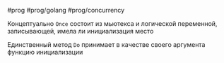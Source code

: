 #prog #prog/golang #prog/concurrency 

Концептуально `Once` состоит из мьютекса и логической перемен­ной, записывающей, имела ли инициализация место

Единственный метод `Do` принимает в качестве своего аргумента функцию инициализации